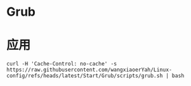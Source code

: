 # Grub

# 应用

```shell
curl -H 'Cache-Control: no-cache' -s https://raw.githubusercontent.com/wangxiaoerYah/Linux-config/refs/heads/latest/Start/Grub/scripts/grub.sh | bash

```

